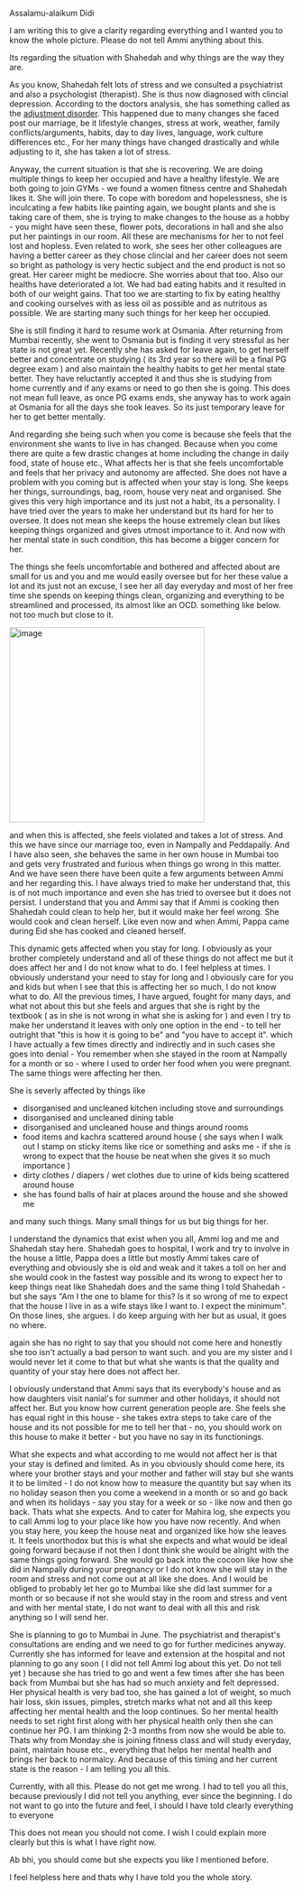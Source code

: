 Assalamu-alaikum Didi

I am writing this to give a clarity regarding everything and I wanted you to know the whole picture.
Please do not tell Ammi anything about this. 

Its regarding the situation with Shahedah and why things are the way they are.

As you know, Shahedah felt lots of stress and we consulted a psychiatrist and also a psychologist (therapist). She is thus now diagnosed with clincial depression. According to the doctors analysis, she has something called as the [adjustment disorder](https://shatayumulticlinic.com/disease/adjustment-disorder/). This happened due to many changes she faced post our marriage, be it lifestyle changes, stress at work, weather, family conflicts/arguments, habits, day to day lives, language, work culture differences etc., For her many things have changed drastically and while adjusting to it, she has taken a lot of stress.

Anyway, the current situation is that she is recovering. We are doing multiple things to keep her occupied and have a healthy lifestyle. We are both going to join GYMs - we found a women fitness centre and Shahedah likes it. She will join there. To cope with boredom and hopelessness, she is inculcating a few habits like painting again, we bought plants and she is taking care of them, she is trying to make changes to the house as a hobby - you might have seen these, flower pots, decorations in hall and she also put her paintings in our room. All these are mechanisms for her to not feel lost and hopless. Even related to work, she sees her other colleagues are having a better career as they chose clincial and her career does not seem so bright as pathology is very hectic subject and the end product is not so great. Her career might be mediocre. She worries about that too. Also our healths have deteriorated a lot. We had bad eating habits and it resulted in both of our weight gains. That too we are starting to fix by eating healthy and cooking ourselves with as less oil as possible and as nutritous as possible. We are starting many such things for her keep her occupied.

She is still finding it hard to resume work at Osmania. After returning from Mumbai recently, she went to Osmania but is finding it very stressful as her state is not great yet. Recently she has asked for leave again, to get herself better and concentrate on studying ( its 3rd year so there will be a final PG degree exam ) and also maintain the healthy habits to get her mental state better. They have reluctantly accepted it and thus she is studying from home currently and if any exams or need to go then she is going. This does not mean full leave, as once PG exams ends, she anyway has to work again at Osmania for all the days she took leaves. So its just temporary leave for her to get better mentally.

And regarding she being such when you come is because she feels that the environment she wants to live in has changed. Because when you come there are quite a few drastic changes at home including the change in daily food, state of house etc., What affects her is that she feels uncomfortable and feels that her privacy and autonomy are affected. She does not have a problem with you coming but is affected when your stay is long. She keeps her things, surroundings, bag, room, house very neat and organised. She gives this very high importance and its just not a habit, its a personality. I have tried over the years to make her understand but its hard for her to oversee. It does not mean she keeps the house extremely clean but likes keeping things organized and gives utmost importance to it. And now with her mental state in such condition, this has become a bigger concern for her.

The things she feels uncomfortable and bothered and affected about are small for us and you and me would easily oversee but for her these value a lot and its just not an excuse, I see her all day everyday and most of her free time she spends on keeping things clean, organizing and everything to be streamlined and processed, its almost like an OCD. something like below. not too much but close to it.

<img width="346" alt="image" src="https://github.com/wildsemicolon/text/assets/79313570/bae90506-68a5-4e14-974c-80531075b37e" />

and when this is affected, she feels violated and takes a lot of stress. And this we have since our marriage too, even in Nampally and Peddapally. And I have also seen, she behaves the same in her own house in Mumbai too and gets very frustrated and furious when things go wrong in this matter. And we have seen there have been quite a few arguments between Ammi and her regarding this. I have always tried to make her understand that, this is of not much importance and even she has tried to oversee but it does not persist. I understand that you and Ammi say that if Ammi is cooking then Shahedah could clean to help her, but it would make her feel wrong. She would cook and clean herself. Like even now and when Ammi, Pappa came during Eid she has cooked and cleaned herself.

This dynamic gets affected when you stay for long. I obviously as your brother completely understand and all of these things do not affect me but it does affect her and I do not know what to do. I feel helpless at times. I obviously understand your need to stay for long and I obviously care for you and kids but when I see that this is affecting her so much, I do not know what to do. All the previous times, I have argued, fought for many days, and what not about this but she feels and argues that she is right by the textbook ( as in she is not wrong in what she is asking for ) and even I try to make her understand it leaves with only one option in the end - to tell her outright that "this is how it is going to be" and "you have to accept it". which I have actually a few times directly and indirectly and in such cases she goes into denial - You remember when she stayed in the room at Nampally for a month or so - where I used to order her food when you were pregnant. The same things were affecting her then.

She is severly affected by things like
- disorganised and uncleaned kitchen including stove and surroundings
- disorganised and uncleaned dining table
- disorganised and uncleaned house and things around rooms
- food items and kachra scattered around house ( she says when I walk out I stamp on sticky items like rice or something and asks me - if she is wrong to expect that the house be neat when she gives it so much importance )
- dirty clothes / diapers / wet clothes due to urine of kids being scattered around house
- she has found balls of hair at places around the house and she showed me

and many such things. Many small things for us but big things for her.

I understand the dynamics that exist when you all, Ammi log and me and Shahedah stay here. Shahedah goes to hospital, I work and try to involve in the house a little, Pappa does a little but mostly Ammi takes care of everything and obviously she is old and weak and it takes a toll on her and she would cook in the fastest way possible and its wrong to expect her to keep things neat like Shahedah does and the same thing I told Shahedah - but she says "Am I the one to blame for this? Is it so wrong of me to expect that the house I live in as a wife stays like I want to. I expect the minimum". On those lines, she argues. I do keep arguing with her but as usual, it goes no where.

again she has no right to say that you should not come here and honestly she too isn't actually a bad person to want such. and you are my sister and I would never let it come to that but what she wants is that the quality and quantity of your stay here does not affect her. 

I obviously understand that Ammi says that its everybody's house and as how daughters visit nanial's for summer and other holidays, it should not affect her. But you know how current generation people are. She feels she has equal right in this house - she takes extra steps to take care of the house and its not possible for me to tell her that - no, you should work on this house to make it better - but you have no say in its functionings.

What she expects and what according to me would not affect her is that your stay is defined and limited. As in you obviously should come here, its where your brother stays and your mother and father will stay but she wants it to be limited - I do not know how to measure the quantity but say when its no holiday season then you come a weekend in a month or so and go back and when its holidays - say you stay for a week or so - like now and then go back. Thats what she expects. And to cater for Mahira log, she expects you to call Ammi log to your place like how you have now recently. And when you stay here, you keep the house neat and organized like how she leaves it. It feels unorthodox but this is what she expects and what would be ideal going forward because if not then I dont think she would be alright with the same things going forward.
She would go back into the cocoon like how she did in Nampally during your pregnancy or I do not know she will stay in the room and stress and not come out at all like she does. And I would be obliged to probably let her go to Mumbai like she did last summer for a month or so because if not she would stay in the room and stress and vent and with her mental state, I do not want to deal with all this and risk anything so I will send her.

She is planning to go to Mumbai in June. The psychiatrist and therapist's consultations are ending and we need to go for further medicines anyway. Currently she has informed for leave and extension at the hospital and not planning to go any soon ( I did not tell Ammi log about this yet. Do not tell yet ) because she has tried to go and went a few times after she has been back from Mumbai but she has had so much anxiety and felt depressed. Her physical health is very bad too, she has gained a lot of weight, so much hair loss, skin issues, pimples, stretch marks what not and all this keep affecting her mental health and the loop continues. So her mental health needs to set right first along with her physical health only then she can continue her PG. I am thinking 2-3 months from now she would be able to. Thats why from Monday she is joining fitness class and will study everyday, paint, maintain house etc., everything that helps her mental health and brings her back to normalcy. And because of this timing and her current state is the reason - I am telling you all this.

Currently, with all this. Please do not get me wrong. I had to tell you all this, because previously I did not tell you anything, ever since the beginning. I do not want to go into the future and feel, I should I have told clearly everything to everyone

This does not mean you should not come. I wish I could explain more clearly but this is what I have right now.

Ab bhi, you should come but she expects you like I mentioned before.

I feel helpless here and thats why I have told you the whole story.


